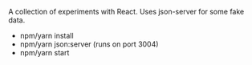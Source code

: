 A collection of experiments with React. Uses json-server for some fake data.

- npm/yarn install
- npm/yarn json:server (runs on port 3004)
- npm/yarn start
